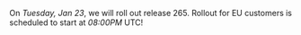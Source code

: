 On *Tuesday, Jan 23*, we will roll out release 265.
Rollout for EU customers is scheduled to start at *08:00PM* UTC!
